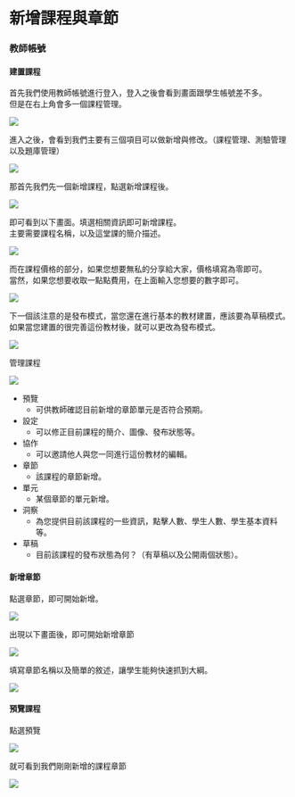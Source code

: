 # 新增課程與章節

### 教師帳號

#### 建置課程

首先我們使用教師帳號進行登入，登入之後會看到畫面跟學生帳號差不多。  
但是在右上角會多一個課程管理。

![](../../.gitbook/assets/jie-tu-20201020-xia-wu-4.44.31.png)

進入之後，會看到我們主要有三個項目可以做新增與修改。（課程管理、測驗管理以及題庫管理）

![](../../.gitbook/assets/jie-tu-20201020-xia-wu-4.49.22.png)

那首先我們先一個新增課程，點選新增課程後。

![](../../.gitbook/assets/jie-tu-20201020-xia-wu-4.44.58.png)

即可看到以下畫面。填選相關資訊即可新增課程。  
主要需要課程名稱，以及這堂課的簡介描述。

![](../../.gitbook/assets/jie-tu-20201020-xia-wu-4.47.39.png)

而在課程價格的部分，如果您想要無私的分享給大家，價格填寫為零即可。  
當然，如果您想要收取一點點費用，在上面輸入您想要的數字即可。

![](../../.gitbook/assets/jie-tu-20201020-xia-wu-4.47.07.png)

下一個該注意的是發布模式，當您還在進行基本的教材建置，應該要為草稿模式。  
如果當您建置的很完善這份教材後，就可以更改為發布模式。

![](../../.gitbook/assets/jie-tu-20201020-xia-wu-4.47.44.png)

管理課程

![](../../.gitbook/assets/jie-tu-20201020-xia-wu-4.56.56.png)

* 預覽
  * 可供教師確認目前新增的章節單元是否符合預期。
* 設定
  * 可以修正目前課程的簡介、圖像、發布狀態等。
* 協作
  * 可以邀請他人與您一同進行這份教材的編輯。
* 章節
  * 該課程的章節新增。
* 單元
  * 某個章節的單元新增。
* 洞察
  * 為您提供目前該課程的一些資訊，點擊人數、學生人數、學生基本資料等。
* 草稿
  * 目前該課程的發布狀態為何？（有草稿以及公開兩個狀態）。

#### 新增章節

點選章節，即可開始新增。

![](../../.gitbook/assets/jie-tu-20201020-xia-wu-5.02.05.png)

出現以下畫面後，即可開始新增章節

![](../../.gitbook/assets/jie-tu-20201020-xia-wu-5.02.23.png)

填寫章節名稱以及簡單的敘述，讓學生能夠快速抓到大綱。

![](../../.gitbook/assets/jie-tu-20201020-xia-wu-5.02.50.png)

#### 預覽課程

點選預覽

![](../../.gitbook/assets/jie-tu-20201020-xia-wu-5.05.42.png)

就可看到我們剛剛新增的課程章節

![](../../.gitbook/assets/jie-tu-20201020-xia-wu-5.06.05.png)



